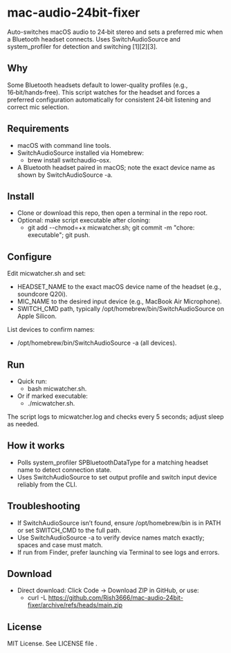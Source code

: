 # mac-audio-24bit-fixer

Auto-switches macOS audio to 24‑bit stereo and sets a preferred mic when a Bluetooth headset connects. Uses SwitchAudioSource and system_profiler for detection and switching [1][2][3].

## Why

Some Bluetooth headsets default to lower-quality profiles (e.g., 16‑bit/hands‑free). This script watches for the headset and forces a preferred configuration automatically for consistent 24‑bit listening and correct mic selection.

## Requirements

- macOS with command line tools.
- SwitchAudioSource installed via Homebrew:
  - brew install switchaudio-osx.
- A Bluetooth headset paired in macOS; note the exact device name as shown by SwitchAudioSource -a.

## Install

- Clone or download this repo, then open a terminal in the repo root.
- Optional: make script executable after cloning:
  - git add --chmod=+x micwatcher.sh; git commit -m "chore: executable"; git push.

## Configure

Edit micwatcher.sh and set:
- HEADSET_NAME to the exact macOS device name of the headset (e.g., soundcore Q20i).
- MIC_NAME to the desired input device (e.g., MacBook Air Microphone).
- SWITCH_CMD path, typically /opt/homebrew/bin/SwitchAudioSource on Apple Silicon.

List devices to confirm names:
- /opt/homebrew/bin/SwitchAudioSource -a (all devices).

## Run

- Quick run:
  - bash micwatcher.sh.
- Or if marked executable:
  - ./micwatcher.sh.

The script logs to micwatcher.log and checks every 5 seconds; adjust sleep as needed.

## How it works

- Polls system_profiler SPBluetoothDataType for a matching headset name to detect connection state.
- Uses SwitchAudioSource to set output profile and switch input device reliably from the CLI.

## Troubleshooting

- If SwitchAudioSource isn’t found, ensure /opt/homebrew/bin is in PATH or set SWITCH_CMD to the full path.
- Use SwitchAudioSource -a to verify device names match exactly; spaces and case must match.
- If run from Finder, prefer launching via Terminal to see logs and errors.

## Download

- Direct download: Click Code → Download ZIP in GitHub, or use:
  - curl -L https://github.com/Rish3666/mac-audio-24bit-fixer/archive/refs/heads/main.zip

## License

MIT License. See LICENSE file .
